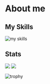 # About me

## My Skills
<img alt="my skills" src="https://skillicons.dev/icons?theme=light&perline=8&i=go,mysql,ts,react,nextjs,tailwind,flutter,dart,rails,postgresql,html,css,python,pytorch,tensorflow,firebase,vercel,aws,googlecloud,git,github,githubactions,figma,vite,vitest" />



## Stats
<p align="left"> 
<img src="https://github-readme-stats.vercel.app/api?username=YuukiHayashi0510&show_icons=true&theme=transparent" />
<img src="https://github-readme-stats.vercel.app/api/top-langs/?username=YuukiHayashi0510&layout=compact&theme=transparent" />
</p>


![trophy](https://github-profile-trophy.vercel.app/?username=YuukiHayashi0510&column=6&margin-w=5&margin-h=5&no-bg=true)

